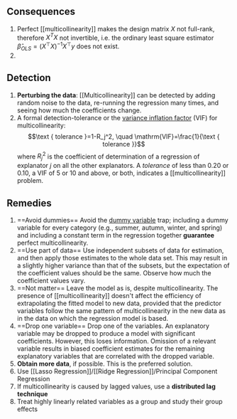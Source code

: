 
## Consequences
1. Perfect [[multicollinearity]] makes the design matrix $X$ not full-rank, therefore $X^TX$ not invertible, i.e. the ordinary least square estimator $\hat{\beta}_{O L S}=\left(X^{\top} X\right)^{-1} X^{\top} y$ does not exist.
2. 
## Detection
1.  **Perturbing the data**: [[Multicollinearity]] can be detected by adding random noise to the data, re-running the regression many times, and seeing how much the coefficients change.
2. A formal detection-tolerance or the [variance inflation factor](https://en.wikipedia.org/wiki/Variance_inflation_factor "Variance inflation factor") (VIF) for multicollinearity: $$\text { tolerance }=1-R_j^2, \quad \mathrm{VIF}=\frac{1}{\text { tolerance }}$$where $R_j^2$ is the coefficient of determination of a regression of explanator $j$ on all the other explanators. A *tolerance* of less than $0.20$ or $0.10$, a VIF of $5$ or $10$ and above, or both, indicates a [[multicollinearity]] problem.

## Remedies
1.  ==Avoid dummies== Avoid the [dummy variable](https://en.wikipedia.org/wiki/Dummy_variable_(statistics) "Dummy variable (statistics)") trap; including a dummy variable for every category (e.g., summer, autumn, winter, and spring) and including a constant term in the regression together **guarantee** perfect multicollinearity.
2. ==Use part of data== Use independent subsets of data for estimation, and then apply those estimates to the whole data set. This may result in a slightly higher variance than that of the subsets, but the expectation of the coefficient values should be the same. Observe how much the coefficient values vary.
3. ==Not matter== Leave the model as is, despite multicollinearity. The presence of [[multicollinearity]] doesn't affect the efficiency of extrapolating the fitted model to new data, provided that the predictor variables follow the same pattern of multicollinearity in the new data as in the data on which the regression model is based.
4. ==Drop one variable== Drop one of the variables. An explanatory variable may be dropped to produce a model with significant coefficients. However, this loses information. Omission of a relevant variable results in biased coefficient estimates for the remaining explanatory variables that are correlated with the dropped variable.
5. **Obtain more data**, if possible. This is the preferred solution.
6. Use [[Lasso Regression]]/[[Ridge Regression]]/Principal Component Regression
7. If multicollinearity is caused by lagged values, use a **distributed lag technique**
8. Treat highly linearly related variables as a group and study their group effects